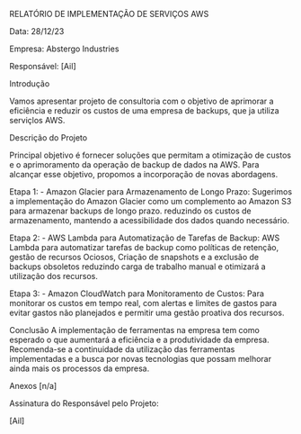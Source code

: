 RELATÓRIO DE IMPLEMENTAÇÃO DE SERVIÇOS AWS

Data: 28/12/23

Empresa: Abstergo Industries 

Responsável: [Ail]


Introdução

Vamos apresentar projeto de consultoria com o objetivo de aprimorar a eficiência e reduzir os custos de uma empresa de backups, que ja utiliza serviçlos AWS.

Descrição do Projeto

Principal objetivo é fornecer soluções que permitam a otimização de custos e o aprimoramento da operação de backup de dados na AWS. 
Para alcançar esse objetivo, propomos a incorporação de novas abordagens.

Etapa 1: - Amazon Glacier para Armazenamento de Longo Prazo:
Sugerimos a implementação do Amazon Glacier como um complemento ao Amazon S3 para armazenar backups de longo prazo. reduzindo os custos de armazenamento, mantendo a acessibilidade dos dados quando necessário.

Etapa 2: - AWS Lambda para Automatização de Tarefas de Backup:
AWS Lambda para automatizar tarefas de backup como políticas de retenção, gestão de recursos Ociosos, Criação de snapshots e a exclusão de backups obsoletos reduzindo carga de trabalho manual e otimizará a utilização dos recursos.

Etapa 3: - Amazon CloudWatch para Monitoramento de Custos:
Para monitorar os custos em tempo real, com alertas e limites de gastos para evitar gastos não planejados e permitir uma gestão proativa dos recursos.

Conclusão
A implementação de ferramentas na empresa tem como esperado o que aumentará a eficiência e a produtividade da empresa. Recomenda-se a continuidade da utilização das ferramentas implementadas e a busca por novas tecnologias que possam melhorar ainda mais os processos da empresa.

Anexos
[n/a]

Assinatura do Responsável pelo Projeto:

[Ail]
